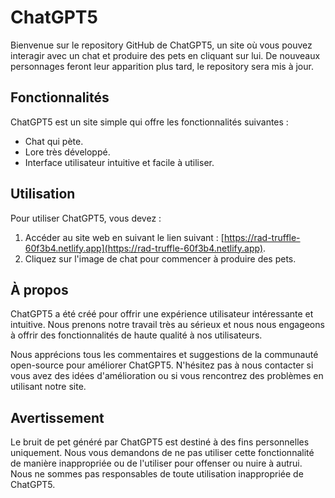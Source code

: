 

# ChatGPT5

Bienvenue sur le repository GitHub de ChatGPT5, un site où vous pouvez interagir avec un chat et produire des pets en cliquant sur lui. De nouveaux personnages feront leur apparition plus tard, le repository sera mis à jour.

## Fonctionnalités

ChatGPT5 est un site simple qui offre les fonctionnalités suivantes :

- Chat qui pète.
- Lore très développé.
- Interface utilisateur intuitive et facile à utiliser.

## Utilisation

Pour utiliser ChatGPT5, vous devez :

1. Accéder au site web en suivant le lien suivant : [https://rad-truffle-60f3b4.netlify.app](https://rad-truffle-60f3b4.netlify.app).
2. Cliquez sur l'image de chat pour commencer à produire des pets.

## À propos

ChatGPT5 a été créé pour offrir une expérience utilisateur intéressante et intuitive. Nous prenons notre travail très au sérieux et nous nous engageons à offrir des fonctionnalités de haute qualité à nos utilisateurs.

Nous apprécions tous les commentaires et suggestions de la communauté open-source pour améliorer ChatGPT5. N'hésitez pas à nous contacter si vous avez des idées d'amélioration ou si vous rencontrez des problèmes en utilisant notre site.

## Avertissement

Le bruit de pet généré par ChatGPT5 est destiné à des fins personnelles uniquement. Nous vous demandons de ne pas utiliser cette fonctionnalité de manière inappropriée ou de l'utiliser pour offenser ou nuire à autrui. Nous ne sommes pas responsables de toute utilisation inappropriée de ChatGPT5.
